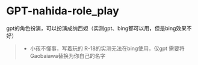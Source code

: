# GPT-nahida-role_play

gpt的角色扮演，可以扮演成纳西妲（实测gpt、bing都可以用，但是bing效果不好）

> - 小孩不懂事，写着玩的
R-18的实测无法在bing使用，仅gpt
需要将Gaobaiawa替换为你自己的名字
